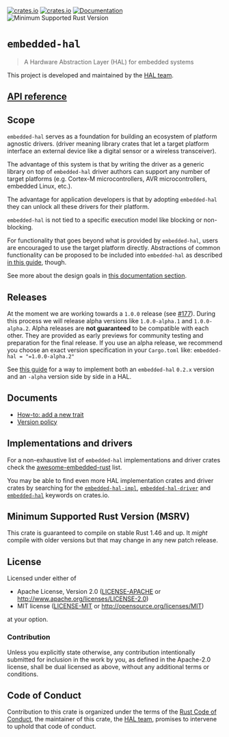 [![crates.io](https://img.shields.io/crates/d/embedded-hal.svg)](https://crates.io/crates/embedded-hal)
[![crates.io](https://img.shields.io/crates/v/embedded-hal.svg)](https://crates.io/crates/embedded-hal)
[![Documentation](https://docs.rs/embedded-hal/badge.svg)](https://docs.rs/embedded-hal)
![Minimum Supported Rust Version](https://img.shields.io/badge/rustc-1.46+-blue.svg)

# `embedded-hal`

>  A Hardware Abstraction Layer (HAL) for embedded systems

This project is developed and maintained by the [HAL team][team].

## [API reference]

[API reference]: https://docs.rs/embedded-hal

## Scope

`embedded-hal` serves as a foundation for building an ecosystem of platform agnostic drivers.
(driver meaning library crates that let a target platform interface an external device like a digital
sensor or a wireless transceiver).

The advantage of this system is that by writing the driver as a generic library on top
of `embedded-hal` driver authors can support any number of target
platforms (e.g. Cortex-M microcontrollers, AVR microcontrollers, embedded Linux, etc.).

The advantage for application developers is that by adopting `embedded-hal` they can unlock all
these drivers for their platform.

`embedded-hal` is not tied to a specific execution model like blocking or non-blocking.

For functionality that goes beyond what is provided by `embedded-hal`, users are encouraged
to use the target platform directly. Abstractions of common functionality can be proposed to be
included into `embedded-hal` as described [in this guide](docs/how-to-add-a-new-trait.md), though.

See more about the design goals in [this documentation section](https://docs.rs/embedded-hal/latest/embedded_hal/#design-goals).

## Releases

At the moment we are working towards a `1.0.0` release (see [#177]). During this process we will
release alpha versions like `1.0.0-alpha.1` and `1.0.0-alpha.2`.
Alpha releases are **not guaranteed** to be compatible with each other.
They are provided as early previews for community testing and preparation for the final release.
If you use an alpha release, we recommend you choose an exact version specification in your
`Cargo.toml` like: `embedded-hal = "=1.0.0-alpha.2"`

See [this guide](docs/version-policy.md) for a way to implement both an `embedded-hal` `0.2.x`
version and an `-alpha` version side by side in a HAL.

[#177]: https://github.com/rust-embedded/embedded-hal/issues/177

## Documents

- [How-to: add a new trait](docs/how-to-add-a-new-trait.md)
- [Version policy](docs/version-policy.md)

## Implementations and drivers

For a non-exhaustive list of `embedded-hal` implementations and driver crates check the
[awesome-embedded-rust] list.

You may be able to find even more HAL implementation crates and driver crates by searching for the
[`embedded-hal-impl`], [`embedded-hal-driver`] and [`embedded-hal`][embedded-hal-kw] keywords
on crates.io.

[`embedded-hal-impl`]: https://crates.io/keywords/embedded-hal-impl
[`embedded-hal-driver`]: https://crates.io/keywords/embedded-hal-driver
[embedded-hal-kw]: https://crates.io/keywords/embedded-hal

[awesome-embedded-rust]: https://github.com/rust-embedded/awesome-embedded-rust#driver-crates

## Minimum Supported Rust Version (MSRV)

This crate is guaranteed to compile on stable Rust 1.46 and up. It *might*
compile with older versions but that may change in any new patch release.

## License

Licensed under either of

- Apache License, Version 2.0 ([LICENSE-APACHE](LICENSE-APACHE) or
  http://www.apache.org/licenses/LICENSE-2.0)
- MIT license ([LICENSE-MIT](LICENSE-MIT) or http://opensource.org/licenses/MIT)

at your option.

### Contribution

Unless you explicitly state otherwise, any contribution intentionally submitted
for inclusion in the work by you, as defined in the Apache-2.0 license, shall be
dual licensed as above, without any additional terms or conditions.

## Code of Conduct

Contribution to this crate is organized under the terms of the [Rust Code of
Conduct][CoC], the maintainer of this crate, the [HAL team][team], promises
to intervene to uphold that code of conduct.

[CoC]: CODE_OF_CONDUCT.md
[team]: https://github.com/rust-embedded/wg#the-hal-team
